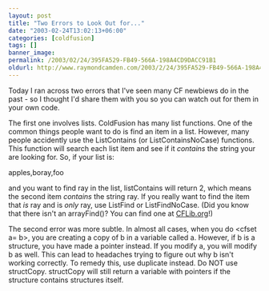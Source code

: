 ```yaml
---
layout: post
title: "Two Errors to Look Out for..."
date: "2003-02-24T13:02:13+06:00"
categories: [coldfusion]
tags: []
banner_image: 
permalink: /2003/02/24/395FA529-FB49-566A-198A4CD9DACC91B1
oldurl: http://www.raymondcamden.com/2003/2/24/395FA529-FB49-566A-198A4CD9DACC91B1
---
```


Today I ran across two errors that I've seen many CF newbiews do in the past - so I thought I'd share them with you so you can watch out for them in your own code.

The first one involves lists. ColdFusion has many list functions. One of the common things people want to do is find an item in a list. However, many people accidently use the ListContains (or ListContainsNoCase) functions. This function will search each list item and see if it <i>contains</i> the string your are looking for. So, if your list is:

apples,boray,foo

and you want to find ray in the list, listContains will return 2, which means the second item <i>contains</i> the string ray. If you really want to find the item that <i>is</i> ray and is <i>only</i> ray, use ListFind or ListFindNoCase. (Did you know that there isn't an arrayFind()? You can find one at <a href="http://www.cflib.org">CFLib.org</a>!)

The second error was more subtle. In almost all cases, when you do &lt;cfset a= b&gt;, you are creating a copy of b in a variable called a. However, if b is a structure, you have made a pointer instead. If you modify a, you will modify b as well. This can lead to headaches trying to figure out why b isn't working correctly. To remedy this, use duplicate instead. Do NOT use structCopy. structCopy will still return a variable with pointers if the structure contains structures itself.